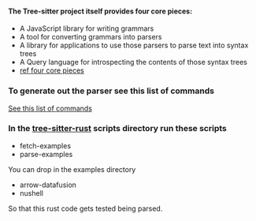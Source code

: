 
#### The Tree-sitter project itself provides four core pieces:

- A JavaScript library for writing grammars
- A tool for converting grammars into parsers
- A library for applications to use those parsers to parse text into syntax trees
- A Query language for introspecting the contents of those syntax trees
- [ref four core pieces](https://docs.nova.app/syntax-reference/tree-sitter/)

### To generate out the parser see this list of commands

[See this list of commands](https://github.com/tree-sitter/tree-sitter/blob/master/cli/README.md#commands)

### In the [tree-sitter-rust](https://github.com/stormasm/tree-sitter-rust) scripts directory run these scripts

* fetch-examples
* parse-examples

You can drop in the examples directory

* arrow-datafusion
* nushell

So that this rust code gets tested being parsed.
